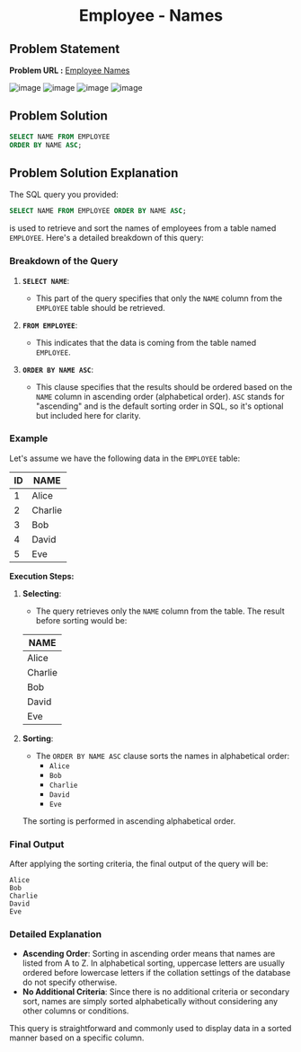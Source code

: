 <h1 align='center'>Employee - Names</h1>

## Problem Statement

**Problem URL :** [Employee Names](https://www.hackerrank.com/challenges/name-of-employees/problem?isFullScreen=true)

![image](https://github.com/user-attachments/assets/b9f35285-3461-4e21-b22c-7a4e3af92d41)
![image](https://github.com/user-attachments/assets/4b459beb-92c1-4d21-b6ba-388a5947a57f)
![image](https://github.com/user-attachments/assets/681b04de-7242-4afc-a245-3f8625a5432f)
![image](https://github.com/user-attachments/assets/fffd3c20-a7d0-40e4-bf6a-394412454444)

## Problem Solution
```sql
SELECT NAME FROM EMPLOYEE
ORDER BY NAME ASC;
```

## Problem Solution Explanation
The SQL query you provided:

```sql
SELECT NAME FROM EMPLOYEE ORDER BY NAME ASC;
```

is used to retrieve and sort the names of employees from a table named `EMPLOYEE`. Here's a detailed breakdown of this query:

### Breakdown of the Query

1. **`SELECT NAME`**:
   - This part of the query specifies that only the `NAME` column from the `EMPLOYEE` table should be retrieved.

2. **`FROM EMPLOYEE`**:
   - This indicates that the data is coming from the table named `EMPLOYEE`.

3. **`ORDER BY NAME ASC`**:
   - This clause specifies that the results should be ordered based on the `NAME` column in ascending order (alphabetical order). `ASC` stands for "ascending" and is the default sorting order in SQL, so it's optional but included here for clarity.

### Example

Let's assume we have the following data in the `EMPLOYEE` table:

| ID | NAME       |
|----|------------|
| 1  | Alice      |
| 2  | Charlie    |
| 3  | Bob        |
| 4  | David      |
| 5  | Eve        |

**Execution Steps:**

1. **Selecting**:
   - The query retrieves only the `NAME` column from the table. The result before sorting would be:

   | NAME   |
   |--------|
   | Alice  |
   | Charlie|
   | Bob    |
   | David  |
   | Eve    |

2. **Sorting**:
   - The `ORDER BY NAME ASC` clause sorts the names in alphabetical order:
     - `Alice`
     - `Bob`
     - `Charlie`
     - `David`
     - `Eve`
   
   The sorting is performed in ascending alphabetical order.

### Final Output

After applying the sorting criteria, the final output of the query will be:

```plaintext
Alice
Bob
Charlie
David
Eve
```

### Detailed Explanation

- **Ascending Order**: Sorting in ascending order means that names are listed from A to Z. In alphabetical sorting, uppercase letters are usually ordered before lowercase letters if the collation settings of the database do not specify otherwise.
- **No Additional Criteria**: Since there is no additional criteria or secondary sort, names are simply sorted alphabetically without considering any other columns or conditions.

This query is straightforward and commonly used to display data in a sorted manner based on a specific column.
